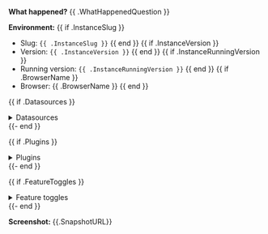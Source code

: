
**What happened?**
{{ .WhatHappenedQuestion }}

**Environment:**
{{ if .InstanceSlug }}
- Slug: `{{ .InstanceSlug }}`
{{ end }}
{{ if .InstanceVersion }}
- Version: `{{ .InstanceVersion }}`
{{ end }}
{{ if .InstanceRunningVersion }}
- Running version: `{{ .InstanceRunningVersion }}`
{{ end }}
{{ if .BrowserName }}
- Browser: {{ .BrowserName }}
{{ end }}

{{ if .Datasources }}
<details>
<summary>Datasources</summary>

| Name | Type | Version |
|------------------|-----------------|-----------------|
{{- range .Datasources }}
| {{ .Name }} | {{ .Type }} | {{ .Version }} |
{{- end }}

</details>
{{- end }}

{{ if .Plugins }}
<details>
<summary>Plugins</summary>

| Name | Version | Build Date |
|------------------|-----------------|-----------------|
{{- range .Plugins }}
| {{ .Name }} | {{ .Version }} | {{ .BuildDate }} |
{{- end }}
</details>
{{- end }}

{{ if .FeatureToggles }}
<details>

<summary>Feature toggles</summary>

| Name |
|------------------|
{{- range .FeatureToggles }}
| {{ . }} |
{{- end }}

</details>
{{- end }}

**Screenshot:**
{{.SnapshotURL}}
